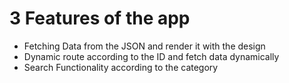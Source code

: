# 3 Features of the app

<ul>
  <li>Fetching Data from the JSON and render it with the design</li>
  <li>Dynamic route according to the ID and fetch data dynamically</li>
  <li>Search Functionality according to the category</li>
</ul>
